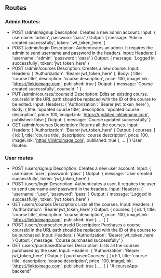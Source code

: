 ## Routes

### Admin Routes:

- POST /admin/signup
  Description: Creates a new admin account.
  Input: { username: 'admin', password: 'pass' }
  Output: { message: 'Admin created successfully', token: 'jwt_token_here' }
- POST /admin/login
  Description: Authenticates an admin. It requires the admin to send username and password in the headers.
  Input: Headers: { 'username': 'admin', 'password': 'pass' }
  Output: { message: 'Logged in successfully', token: 'jwt_token_here' }
- POST /admin/courses
  Description: Creates a new course.
  Input: Headers: { 'Authorization': 'Bearer jwt_token_here' }, Body: { title: 'course title', description: 'course description', price: 100, imageLink: 'https://linktoimage.com', published: true }
  Output: { message: 'Course created successfully', courseId: 1 }
- PUT /admin/courses/:courseId
  Description: Edits an existing course. courseId in the URL path should be replaced with the ID of the course to be edited.
  Input: Headers: { 'Authorization': 'Bearer jwt_token_here' }, Body: { title: 'updated course title', description: 'updated course description', price: 100, imageLink: 'https://updatedlinktoimage.com', published: false }
  Output: { message: 'Course updated successfully' }
- GET /admin/courses
  Description: Returns all the courses.
  Input: Headers: { 'Authorization': 'Bearer jwt_token_here' }
  Output: { courses: [ { id: 1, title: 'course title', description: 'course description', price: 100, imageLink: 'https://linktoimage.com', published: true }, ... ] }
  User Routes:

### User routes

- POST /users/signup
  Description: Creates a new user account.
  Input: { username: 'user', password: 'pass' }
  Output: { message: 'User created successfully', token: 'jwt_token_here' }
- POST /users/login
  Description: Authenticates a user. It requires the user to send username and password in the headers.
  Input: Headers: { 'username': 'user', 'password': 'pass' }
  Output: { message: 'Logged in successfully', token: 'jwt_token_here' }
- GET /users/courses
  Description: Lists all the courses.
  Input: Headers: { 'Authorization': 'Bearer jwt_token_here' }
  Output: { courses: [ { id: 1, title: 'course title', description: 'course description', price: 100, imageLink: 'https://linktoimage.com', published: true }, ... ] }
- POST /users/courses/:courseId
  Description: Purchases a course. courseId in the URL path should be replaced with the ID of the course to be purchased.
  Input: Headers: { 'Authorization': 'Bearer jwt_token_here' }
  Output: { message: 'Course purchased successfully' }
- GET /users/purchasedCourses
  Description: Lists all the courses purchased by the user.
  Input: Headers: { 'Authorization': 'Bearer jwt_token_here' }
  Output: { purchasedCourses: [ { id: 1, title: 'course title', description: 'course description', price: 100, imageLink: 'https://linktoimage.com', published: true }, ... ] }
"# courseApp-backend" 
